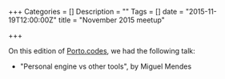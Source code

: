 +++
Categories = []
Description = ""
Tags = []
date = "2015-11-19T12:00:00Z"
title = "November 2015 meetup"

+++

On this edition of [Porto.codes](https://www.meetup.com/portocodes/events/224338469/), we had the following talk:

* "Personal engine vs other tools", by Miguel Mendes
